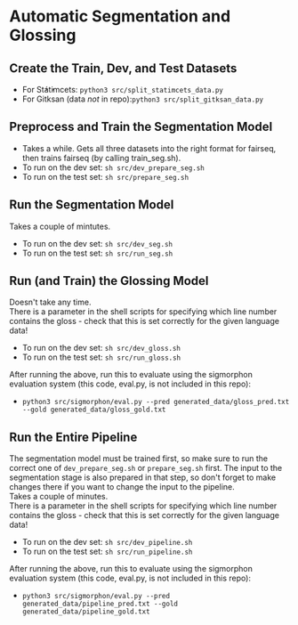 # Automatic Segmentation and Glossing

## Create the Train, Dev, and Test Datasets
- For St̓át̓imcets: ``python3 src/split_statimcets_data.py``
- For Gitksan (data *not* in repo):``python3 src/split_gitksan_data.py``

## Preprocess and Train the Segmentation Model
- Takes a while. Gets all three datasets into the right format for fairseq, then trains fairseq (by calling train_seg.sh).
- To run on the dev set: ``sh src/dev_prepare_seg.sh``
- To run on the test set: ``sh src/prepare_seg.sh``

## Run the Segmentation Model
Takes a couple of mintutes.
- To run on the dev set: ``sh src/dev_seg.sh``
- To run on the test set: ``sh src/run_seg.sh``

## Run (and Train) the Glossing Model
Doesn't take any time.  
There is a parameter in the shell scripts for specifying which line number contains the gloss - check that this is set correctly for the given language data!  
- To run on the dev set: ``sh src/dev_gloss.sh``
- To run on the test set: ``sh src/run_gloss.sh``

After running the above, run this to evaluate using the sigmorphon evaluation system (this code, eval.py, is not included in this repo):  
- ``python3 src/sigmorphon/eval.py --pred generated_data/gloss_pred.txt --gold generated_data/gloss_gold.txt``

## Run the Entire Pipeline
The segmentation model must be trained first, so make sure to run the correct one of ``dev_prepare_seg.sh`` or ``prepare_seg.sh`` first.  The input to the segmentation stage is also prepared in that step, so don't forget to make changes there if you want to change the input to the pipeline.  
Takes a couple of minutes.  
There is a parameter in the shell scripts for specifying which line number contains the gloss - check that this is set correctly for the given language data!  
- To run on the dev set: ``sh src/dev_pipeline.sh``
- To run on the test set: ``sh src/run_pipeline.sh``

After running the above, run this to evaluate using the sigmorphon evaluation system (this code, eval.py, is not included in this repo):  
- ``python3 src/sigmorphon/eval.py --pred generated_data/pipeline_pred.txt --gold generated_data/pipeline_gold.txt``

